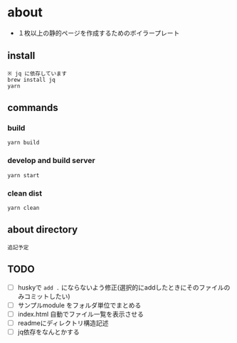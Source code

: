 # about

- １枚以上の静的ページを作成するためのボイラープレート


## install

    ※ jq に依存しています
    brew install jq
    yarn


## commands

### build

    yarn build

### develop and build server

    yarn start


### clean dist

    yarn clean


## about directory

    追記予定

## TODO
- [ ] huskyで `add .` にならないよう修正(選択的にaddしたときにそのファイルのみコミットしたい)
- [ ] サンプルmodule をフォルダ単位でまとめる
- [ ] index.html 自動でファイル一覧を表示させる
- [ ] readmeにディレクトリ構造記述
- [ ] jq依存をなんとかする
